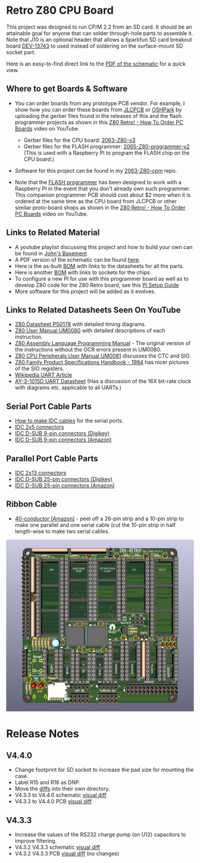 # Retro Z80 CPU Board

This project was designed to run CP/M 2.2 from an SD card.  It should be an attainable goal for anyone that can solder through-hole parts to assemble it. Note that J10 is an optional header that allows a Sparkfun SD card breakout board [DEV-13743](https://www.digikey.com/en/products/detail/sparkfun-electronics/DEV-13743/5881845) to used instead of soldering on the surface-mount SD socket part.

Here is an easy-to-find direct link to the [PDF of the schematic](https://github.com/Z80-Retro/2063-Z80/raw/main/2063-Z80.pdf) for a quick view.

## Where to get Boards & Software

* You can order boards from any prototype PCB vendor.  For example, I show how you can order these boards from [JLCPCB](https://jlcpcb.com/) or [OSHPark](https://oshpark.com/) by uploading the gerber files found in the releases of this and the flash programmer projects as shown in this [Z80 Retro! - How To Order PC Boards](https://youtu.be/AUg_sbPnzn0) video on YouTube.
  - Gerber files for the CPU board: [2063-Z80-v3](https://github.com/johnwinans/2063-Z80/releases/download/v3/2063-Z80-gerbers.zip)
  - Gerber files for the FLASH programmer: [2065-Z80-programmer-v2](https://github.com/johnwinans/2065-Z80-programmer/releases/download/v2.0/2065-Z80-programmer-gerbers.zip) (This is used with a Raspberry PI to program the FLASH chip on the CPU board.)

* Software for this project can be found in my [2063-Z80-cpm](https://github.com/johnwinans/2063-Z80-cpm) repo.

* Note that the [FLASH programmer](https://github.com/johnwinans/2065-Z80-programmer) has been designed to work with a Raspberry PI in the event that you don't already own such programmer.  This companion programmer PCB should cost about $2 more when it is ordered at the same time as the CPU board from JLCPCB or other similar proto-board shops as shown in the [Z80 Retro! - How To Order PC Boards](https://youtu.be/AUg_sbPnzn0) video on YouTube.

## Links to Related Material

* A youtube playlist discussing this project and how to build your own can be found in [John's Basement](https://www.youtube.com/watch?v=oekucjDcNbA&list=PL3by7evD3F51Cf9QnsAEdgSQ4cz7HQZX5)
* A PDF version of the schematic can be found [here](2063-Z80.pdf).
* Here is the as-built [BOM](2063-Z80.md) with links to the datasheets for all the parts.
* Here is another [BOM](2063-Z80-sockets.md) with links to sockets for the chips.
* To configure a new PI for use with this programmer board as well as to develop Z80 code 
for the Z80 Retro board, see this [PI Setup Guide](https://github.com/johnwinans/raspberry-pi-install)
* More software for this project will be added as it evolves.

## Links to Related Datasheets Seen On YouTube

* [Z80 Datasheet PS0178](https://www.zilog.com/docs/z80/ps0178.pdf) with detailed timing diagrams.
* [Z80 User Manual UM0080](http://www.zilog.com/docs/z80/um0080.pdf) with detailed descriptions of each instruction.
* [Z80 Assembly Language Programming Manual](http://zxevo.ru/inc/Zilog_Z80_assembly_language_programming_classic.pdf) - The original version of the instructions without the OCR errors present in UM0080.
* [Z80 CPU Peripherals User Manual UM0081](http://www.zilog.com/docs/z80/um0081.pdf) discusses the CTC and SIO.
* [Z80 Family Product Specifications Handbook - 1984](http://www.bitsavers.org/components/zilog/z80/Z80_Family_Product_Specifications_Handbook_Feb84.pdf) has nicer pictures of the SIO registers.
* [Wikipedia UART Article](https://en.wikipedia.org/wiki/Universal_asynchronous_receiver-transmitter)
* [AY-3-1015D UART Datasheet](https://rocelec.widen.net/view/pdf/bvesdj0cqf/GSIIS01845-1.pdf) (Has a discussion of the 16X bit-rate clock with diagrams etc. applicable to all UARTs.)

## Serial Port Cable Parts

* [How to make IDC cables](https://youtu.be/gZ420Z-8HuU) for the serial ports.
* [IDC 2x5 connectors](https://www.amazon.com/gp/product/B07S1NFG4S)
* [IDC D-SUB 9-pin connectors (Digikey)](https://www.digikey.com/en/products/detail/assmann-wsw-components/A-DSF-09LPIII-Z/924263)
* [IDC D-SUB 9-pin connectors (Amazon)](https://www.amazon.com/Uxcell-a15030600ux0494-Female-Connector-Ribbon/dp/B00YM41NTW)

## Parallel Port Cable Parts

* [IDC 2x13 connectors](https://www.amazon.com/gp/product/B07RXK96GV)
* [IDC D-SUB 25-pin connectors (Digikey)](https://www.digikey.com/en/products/detail/amphenol-icc-commercial-products/L17DBFRA25S/1972210)
* [IDC D-SUB 25-pin connectors (Amazon)](https://www.amazon.com/Fielect-Female-Adapter-Connector-Ribbon/dp/B082GMDNTS)

## Ribbon Cable

* [40-conductor (Amazon)](https://www.amazon.com/Eowpower-40Pin-40Way-Rainbow-Ribbon/dp/B079KQ6K3Y) - peel off a
 26-pin strip and a 10-pin strip to make one parallel and one serial cable (cut the 10-pin strip in half length-wise to make two serial cables.

![PC Board Image](2063-Z80.jpg "Retro Z80 CPU Board Rev 2")

# Release Notes

## V4.4.0

- Change footprint for SD socket to increase the pad size for mounting the case.
- Label R15 and R16 as DNP.
- Move the [diffs](./diffs/) into their own directory.
- V4.3.3 to V4.4.0 schematic [visual diff](https://github.com/Z80-Retro/2063-Z80/raw/main/diffs/2063-Z80-V4.3.3-V4.4.0-delta-schematic.pdf)
- V4.3.3 to V4.4.0 PCB [visual diff](https://raw.githubusercontent.com/Z80-Retro/2063-Z80/main/diffs/2063-Z80-V4.3.3-V4.4.0-delta-pcb.png)

## V4.3.3

- Increase the values of the RS232 charge pump (on U12) capacitors to improve filtering.
- V4.3.2 V4.3.3 schematic [visual diff](https://github.com/Z80-Retro/2063-Z80/raw/main/diffs/2063-Z80-V4.3.2-V4.3.3-delta-schematic.pdf)
- V4.3.2 V4.3.3 PCB [visual diff](https://github.com/Z80-Retro/2063-Z80/raw/main/diffs/2063-Z80-V4.3.2-V4.3.3-delta-pcb.png) (no changes)
